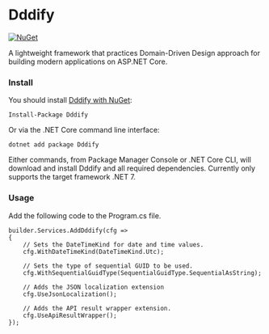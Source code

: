 Dddify
=======

[![NuGet](https://img.shields.io/nuget/vpre/dddify.svg)](https://www.nuget.org/packages/dddify)

A lightweight framework that practices Domain-Driven Design approach for building modern applications on ASP.NET Core.

### Install

You should install [Dddify with NuGet](https://www.nuget.org/packages/dddify):

    Install-Package Dddify
    
Or via the .NET Core command line interface:

    dotnet add package Dddify

Either commands, from Package Manager Console or .NET Core CLI, will download and install Dddify and all required dependencies. Currently only supports the target framework .NET 7.


### Usage

Add the following code to the Program.cs file.

    builder.Services.AddDddify(cfg =>
    {
        // Sets the DateTimeKind for date and time values.
        cfg.WithDateTimeKind(DateTimeKind.Utc);

        // Sets the type of sequential GUID to be used.
        cfg.WithSequentialGuidType(SequentialGuidType.SequentialAsString);

        // Adds the JSON localization extension
        cfg.UseJsonLocalization();

        // Adds the API result wrapper extension.
        cfg.UseApiResultWrapper();
    });

